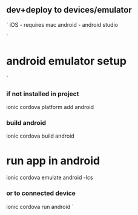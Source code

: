 ## dev+deploy to devices/emulator
`
iOS - requires mac
android - android studio

`

# android emulator setup
`
### if not installed in project
ionic cordova platform add android

### build android
ionic cordova build android

# run app in android
ionic cordova emulate android -lcs

### or to connected device
ionic cordova run android
`